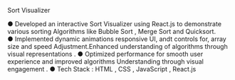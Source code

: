 Sort Visualizer

●  Developed an interactive Sort Visualizer using React.js to demonstrate various sorting    Algorithms like Bubble Sort , Merge Sort and Quicksort.    
● Implemented dynamic animations responsive UI, andt controls for, array size and speed Adjustment.Enhanced understanding of algorithms through visual representations .
● Optimized performance for smooth user experience and improved  algorithms Understanding through visual engagement .
● Tech Stack : HTML , CSS , JavaScript , React.js 

